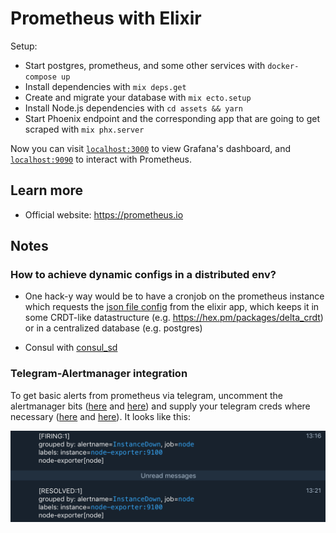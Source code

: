 # Prometheus with Elixir

Setup:

- Start postgres, prometheus, and some other services with `docker-compose up`
- Install dependencies with `mix deps.get`
- Create and migrate your database with `mix ecto.setup`
- Install Node.js dependencies with `cd assets && yarn`
- Start Phoenix endpoint and the corresponding app that are going to get scraped with `mix phx.server`

Now you can visit [`localhost:3000`](http://localhost:3000) to view Grafana's dashboard, and [`localhost:9090`](http://localhost:9090) to interact with Prometheus.

## Learn more

- Official website: https://prometheus.io

## Notes

### How to achieve dynamic configs in a distributed env?

- One hack-y way would be to have a cronjob on the prometheus instance which requests the [json file config](https://prometheus.io/docs/prometheus/latest/configuration/configuration/#file_sd_config) from the elixir app, which keeps it in some CRDT-like datastructure (e.g. https://hex.pm/packages/delta_crdt) or in a centralized database (e.g. postgres)

- Consul with [consul_sd](https://prometheus.io/docs/prometheus/latest/configuration/configuration/#consul_sd_config)

### Telegram-Alertmanager integration

To get basic alerts from prometheus via telegram, uncomment the alertmanager bits ([here](https://github.com/syfgkjasdkn/prometheus-elixir-demo/blob/a3de27eaaa944ab7b35ae3c4d53a3fab2824dcb1/docker-compose.yml#L38-L51) and [here](https://github.com/syfgkjasdkn/prometheus-elixir-demo/blob/a3de27eaaa944ab7b35ae3c4d53a3fab2824dcb1/prometheus/prometheus.yml#L6-L10)) and supply your telegram creds where necessary ([here](https://github.com/syfgkjasdkn/prometheus-elixir-demo/blob/a3de27eaaa944ab7b35ae3c4d53a3fab2824dcb1/prometheus_bot/config.yml#L1) and [here](https://github.com/syfgkjasdkn/prometheus-elixir-demo/blob/a3de27eaaa944ab7b35ae3c4d53a3fab2824dcb1/alertmanager/alertmanager.yml#L8)). It looks like this:

![Telegram-Alertmanager integration](https://github.com/syfgkjasdkn/prometheus-elixir-demo/blob/master/public/Screenshot%202019-04-22%20at%2013.33.08.png)
